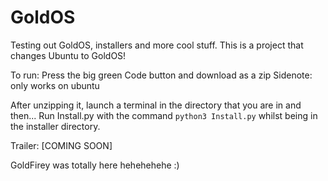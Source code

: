 # GoldOS
Testing out GoldOS, installers and more cool stuff.
This is a project that changes Ubuntu to GoldOS!

To run: 
Press the big green Code button and download as a zip
Sidenote: only works on ubuntu

After unzipping it, launch a terminal in the directory that you are in and then...
Run Install.py with the command ```python3 Install.py``` whilst being in the installer directory.

Trailer: [COMING SOON]



GoldFirey was totally here hehehehehe :)
